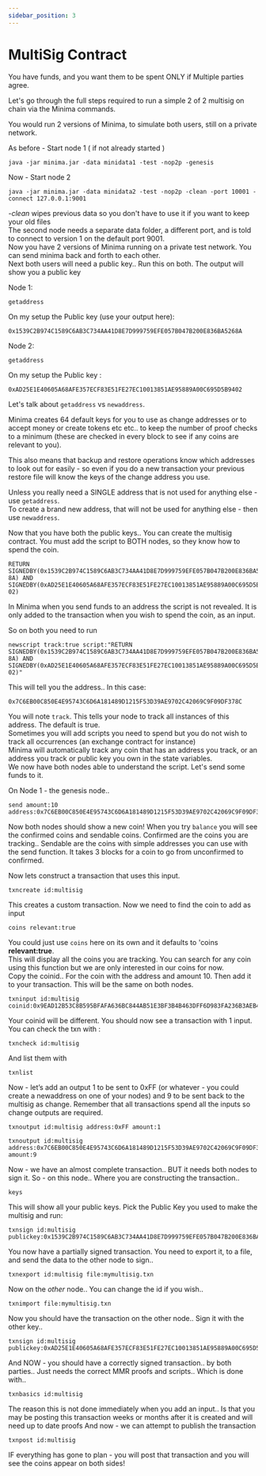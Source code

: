 ```yaml
---
sidebar_position: 3
---
```


# MultiSig Contract

You have funds, and you want them to be spent ONLY if Multiple parties agree.

Let's go through the full steps required to run a simple 2 of 2 multisig on chain via the Minima commands.

You would run 2 versions of Minima, to simulate both users, still on a private network.

As before - Start node 1 ( if not already started )
```
java -jar minima.jar -data minidata1 -test -nop2p -genesis
```
Now - Start node 2
~~~~
java -jar minima.jar -data minidata2 -test -nop2p -clean -port 10001 -connect 127.0.0.1:9001
~~~~

*-clean* wipes previous data so you don't have to use it if you want to keep your old files<br/>
The second node needs a separate data folder, a different port, and is told to connect to version 1 on the default port 9001.<br/>
Now you have 2 versions of Minima running on a private test network. You can send minima back and forth to each other.<br/>
Next both users will need a public key.. Run this on both. The output will show you a public key

Node 1:
~~~~
getaddress
~~~~
On my setup the Public key (use your output here): 
~~~~
0x1539C2B974C1589C6AB3C734AA41D8E7D999759EFE057B047B200E836BA5268A
~~~~
Node 2:
~~~~
getaddress
~~~~
On my setup the Public key : 
~~~~
0xAD25E1E40605A68AFE357ECF83E51FE27EC10013851AE95889A00C695D5B9402
~~~~
Let's talk about `getaddress` vs `newaddress`. <br/>

Minima creates 64 default keys for you to use as change addresses or to accept money or create tokens etc etc.. to keep the number of proof checks to a minimum (these are checked in every block to see if any coins are relevant to you).

This also means that backup and restore operations know which addresses to look out for easily - so even if you do a new transaction your previous restore file will know the keys of the change address you use. 

Unless you really need a SINGLE address that is not used for anything else - use `getaddress`. <br/>
To create a brand new address, that will not be used for anything else - then use `newaddress`.

Now that you have both the public keys.. You can create the multisig contract. You must add the script to BOTH nodes, so they know how to spend the coin.
~~~~
RETURN SIGNEDBY(0x1539C2B974C1589C6AB3C734AA41D8E7D999759EFE057B047B200E836BA526 8A) AND SIGNEDBY(0xAD25E1E40605A68AFE357ECF83E51FE27EC10013851AE95889A00C695D5B94 02)
~~~~
In Minima when you send funds to an address the script is not revealed. It is only added to the transaction when you wish to spend the coin, as an input.<br/>

So on both you need to run
~~~~
newscript track:true script:"RETURN SIGNEDBY(0x1539C2B974C1589C6AB3C734AA41D8E7D999759EFE057B047B200E836BA526 8A) AND SIGNEDBY(0xAD25E1E40605A68AFE357ECF83E51FE27EC10013851AE95889A00C695D5B94 02)"
~~~~
This will tell you the address.. In this case: 
~~~~
0x7C6EB00C850E4E95743C6D6A181489D1215F53D39AE9702C42069C9F09DF378C
~~~~
You will note `track`. This tells your node to track all instances of this address. The default is true. <br/>
Sometimes you will add scripts you need to spend but you do not wish to track all occurrences (an exchange contract for instance)<br/>
Minima will automatically track any coin that has an address you track, or an address you track or public key you own in the state variables.<br/>
We now have both nodes able to understand the script. Let's send some funds to it.<br/>

On Node 1 - the genesis node..
~~~~
send amount:10 address:0x7C6EB00C850E4E95743C6D6A181489D1215F53D39AE9702C42069C9F09DF378C
~~~~
Now both nodes should show a new coin!
When you try `balance` you will see the confirmed coins and sendable coins. Confirmed are the coins you are tracking.. Sendable are the coins with simple addresses you can use with the send function. It takes 3 blocks for a coin to go from unconfirmed to confirmed.

Now lets construct a transaction that uses this input.

~~~~
txncreate id:multisig
~~~~

This creates a custom transaction.
Now we need to find the coin to add as input

~~~~
coins relevant:true
~~~~

You could just use `coins` here on its own and it defaults to 'coins **relevant:true**.<br/>
This will display all the coins you are tracking. You can search for any coin using this function but we are only interested in our coins for now.<br/>
Copy the coinid.. For the coin with the address and amount 10. Then add it to your transaction. This will be the same on both nodes.

~~~~
txninput id:multisig coinid:0x9EAD12B53C8B595BFAFA636BC844AB51E3BF3B4B463DFF6D983FA236B3AEB49F
~~~~

Your coinid will be different. You should now see a transaction with 1 input. You can check the txn with :

~~~~
txncheck id:multisig
~~~~

And list them with

~~~~
txnlist
~~~~

Now - let’s add an output
1 to be sent to 0xFF (or whatever - you could create a newaddress on one of your nodes) and 9 to be sent back to the multisig as change. Remember that all transactions spend all the inputs so change outputs are required.

~~~~
txnoutput id:multisig address:0xFF amount:1
~~~~

~~~~
txnoutput id:multisig address:0x7C6EB00C850E4E95743C6D6A181489D1215F53D39AE9702C42069C9F09DF378C
amount:9
~~~~

Now - we have an almost complete transaction.. BUT it needs both nodes to sign it.
So - on this node.. Where you are constructing the transaction..

~~~~
keys
~~~~

This will show all your public keys. Pick the Public Key you used to make the multisig and run:

~~~~
txnsign id:multisig publickey:0x1539C2B974C1589C6AB3C734AA41D8E7D999759EFE057B047B200E836BA5268A
~~~~

You now have a partially signed transaction. You need to export it, to a file, and send the data to the other node to sign..

~~~~
txnexport id:multisig file:mymultisig.txn
~~~~

Now on the *other* node.. You can change the id if you wish..

~~~~
txnimport file:mymultisig.txn
~~~~

Now you should have the transaction on the other node.. Sign it with the other key..

~~~~
txnsign id:multisig publickey:0xAD25E1E40605A68AFE357ECF83E51FE27EC10013851AE95889A00C695D5B9402
~~~~

And NOW - you should have a correctly signed transaction.. by both parties.. Just needs the correct MMR proofs and scripts.. Which is done with..

~~~~
txnbasics id:multisig
~~~~

The reason this is not done immediately when you add an input.. Is that you may be posting this transaction weeks or months after it is created and will need up to date proofs
And now - we can attempt to publish the transaction

~~~~
txnpost id:multisig
~~~~

IF everything has gone to plan - you will post that transaction and you will see the coins appear on both sides!
